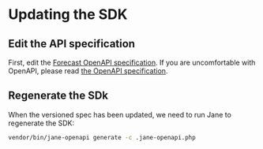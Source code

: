 # Updating the SDK

## Edit the API specification

First, edit the [Forecast OpenAPI specification](../Resources/forecast-openapi.yaml).
If you are uncomfortable with OpenAPI, please read
[the OpenAPI specification](https://github.com/OAI/OpenAPI-Specification/blob/master/versions/2.0.md).

## Regenerate the SDk

When the versioned spec has been updated, we need to run Jane to regenerate the
SDK:

```bash
vendor/bin/jane-openapi generate -c .jane-openapi.php
```
